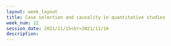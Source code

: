 ```yaml
---
layout: week_layout
title: Case selection and causality in quantitative studies
week_num: 12
session_date: 2021/11/15<br>2021/11/16
description:
---
```


